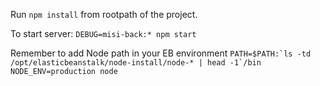 Run `npm install` from rootpath of the project.

To start server:
`DEBUG=misi-back:* npm start`

Remember to add Node path in your EB environment
``PATH=$PATH:`ls -td /opt/elasticbeanstalk/node-install/node-* | head -1`/bin``
`NODE_ENV=production node`
